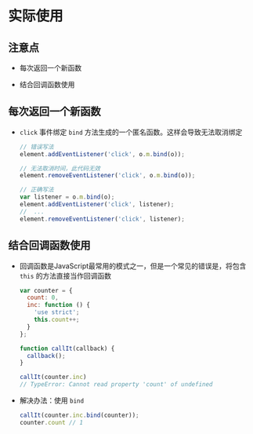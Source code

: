# 实际使用

## 注意点

- 每次返回一个新函数

- 结合回调函数使用

## 每次返回一个新函数

- `click` 事件绑定 `bind` 方法生成的一个匿名函数。这样会导致无法取消绑定

    ```js
    // 错误写法
    element.addEventListener('click', o.m.bind(o));

    // 无法取消时间，此代码无效
    element.removeEventListener('click', o.m.bind(o));
    ```

    ```js
    // 正确写法
    var listener = o.m.bind(o);
    element.addEventListener('click', listener);
    //  ...
    element.removeEventListener('click', listener);

    ```

## 结合回调函数使用

- 回调函数是JavaScript最常用的模式之一，但是一个常见的错误是，将包含 `this` 的方法直接当作回调函数

    ```js
    var counter = {
      count: 0,
      inc: function () {
        'use strict';
        this.count++;
      }
    };

    function callIt(callback) {
      callback();
    }

    callIt(counter.inc)
    // TypeError: Cannot read property 'count' of undefined
    ```

- 解决办法：使用 `bind`

    ```js
    callIt(counter.inc.bind(counter));
    counter.count // 1
    ```
